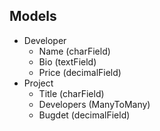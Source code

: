 ## Models   
- Developer
  - Name (charField)  
  - Bio (textField)  
  - Price (decimalField)  
- Project  
  - Title (charField)  
  - Developers (ManyToMany)  
  - Bugdet (decimalField)  
